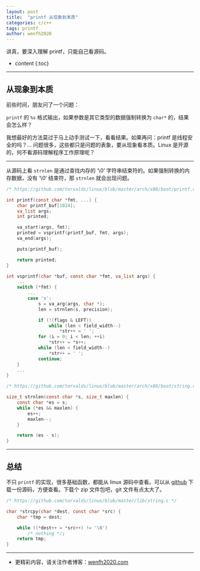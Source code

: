 ```yaml
---
layout: post
title:  "printf 从现象到本质"
categories: c/c++
tags: printf
author: wenfh2020
---
```


讲真，要深入理解 printf，只能自己看源码。



* content
{:toc}

---

## 从现象到本质

前些时间，朋友问了一个问题：

`printf` 的 `%s` 格式输出，如果参数是其它类型的数据强制转换为 `char*` 的，结果会怎么样？

我想最好的方法莫过于马上动手测试一下，看看结果。如果再问：printf 是线程安全的吗？... 问题很多，这些都只是问题的表象，要从现象看本质。Linux 是开源的，何不看源码理解程序工作原理呢？

---

从源码上看 `strnlen` 是通过查找内存的 ‘\0’ 字符串结束符的。如果强制转换的内存数据，没有 ‘\0’ 结束符，那 `strnlen` 就会出现问题。

```c
/* https://github.com/torvalds/linux/blob/master/arch/x86/boot/printf.c */

int printf(const char *fmt, ...) {
    char printf_buf[1024];
    va_list args;
    int printed;

    va_start(args, fmt);
    printed = vsprintf(printf_buf, fmt, args);
    va_end(args);

    puts(printf_buf);

    return printed;
}

int vsprintf(char *buf, const char *fmt, va_list args) {
    ...
    switch (*fmt) {
        ...
        case 's':
            s = va_arg(args, char *);
            len = strnlen(s, precision);

            if (!(flags & LEFT))
                while (len < field_width--)
                    *str++ = ' ';
            for (i = 0; i < len; ++i)
                *str++ = *s++;
            while (len < field_width--)
                *str++ = ' ';
            continue;
    }
    ...
}

/* https://github.com/torvalds/linux/blob/master/arch/x86/boot/string.c */

size_t strnlen(const char *s, size_t maxlen) {
    const char *es = s;
    while (*es && maxlen) {
        es++;
        maxlen--;
    }

    return (es - s);
}
```

---

## 总结

不只 `printf` 的实现，很多基础函数，都能从 linux 源码中查看。可以从 [github](https://github.com/torvalds/linux) 下载一份源码，方便查看。下载个 zip 文件包吧，git 文件有点太大了。

```c
/* https://github.com/torvalds/linux/blob/master/lib/string.c */

char *strcpy(char *dest, const char *src) {
    char *tmp = dest;

    while ((*dest++ = *src++) != '\0')
        /* nothing */;
    return tmp;
}
```

---

* 更精彩内容，请关注作者博客：[wenfh2020.com](https://wenfh2020.com/)